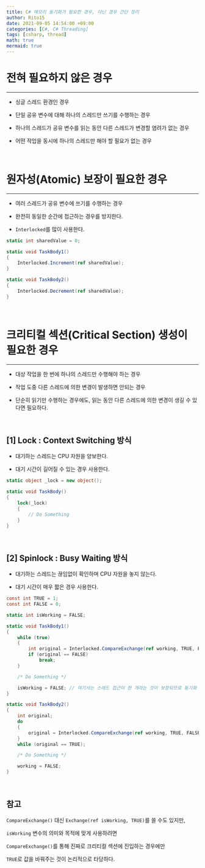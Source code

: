 ```yaml
---
title: C# 메모리 동기화가 필요한 경우, 아닌 경우 간단 정리
author: Rito15
date: 2021-09-05 14:54:00 +09:00
categories: [C#, C# Threading]
tags: [csharp, thread]
math: true
mermaid: true
---
```


# 전혀 필요하지 않은 경우
---

- 싱글 스레드 환경인 경우

- 단일 공유 변수에 대해 하나의 스레드만 쓰기를 수행하는 경우

- 하나의 스레드가 공유 변수를 읽는 동안 다른 스레드가 변경할 염려가 없는 경우

- 어떤 작업을 동시에 하나의 스레드만 해야 할 필요가 없는 경우

<br>



# 원자성(Atomic) 보장이 필요한 경우
---

- 여러 스레드가 공유 변수에 쓰기를 수행하는 경우

- 완전히 동일한 순간에 접근하는 경우를 방지한다.

- `Interlocked`를 많이 사용한다.

```cs
static int sharedValue = 0;

static void TaskBody1()
{
    Interlocked.Increment(ref sharedValue);
}

static void TaskBody2()
{
    Interlocked.Decrement(ref sharedValue);
}
```

<br>



# 크리티컬 섹션(Critical Section) 생성이 필요한 경우
---

- 대상 작업을 한 번에 하나의 스레드만 수행해야 하는 경우

- 작업 도중 다른 스레드에 의한 변경이 발생하면 안되는 경우

- 단순히 읽기만 수행하는 경우에도, 읽는 동안 다른 스레드에 의한 변경이 생길 수 있다면 필요하다.

<br>

## **[1] Lock : Context Switching 방식**

- 대기하는 스레드는 CPU 자원을 양보한다.

- 대기 시간이 길어질 수 있는 경우 사용한다.

```cs
static object _lock = new object();

static void TaskBody()
{
    lock(_lock)
    {
        // Do Something
    }
}
```

<br>

## **[2] Spinlock : Busy Waiting 방식**

- 대기하는 스레드는 끊임없이 확인하며 CPU 자원을 놓지 않는다.

- 대기 시간이 매우 짧은 경우 사용한다.

```cs
const int TRUE = 1;
const int FALSE = 0;

static int isWorking = FALSE;

static void TaskBody1()
{
    while (true)
    {
        int original = Interlocked.CompareExchange(ref working, TRUE, FALSE);
        if (original == FALSE)
            break;
    }

    /* Do Something */

    isWorking = FALSE; // 여기서는 스레드 접근이 한 개라는 것이 보장되므로 동기화 필요 X
}

static void TaskBody2()
{
    int original;
    do
    {
        original = Interlocked.CompareExchange(ref working, TRUE, FALSE);
    }
    while (original == TRUE);

    /* Do Something */

    working = FALSE;
}
```

<br>

## **참고**

`CompareExchange()` 대신 `Exchange(ref isWorking, TRUE)`를 쓸 수도 있지만,

`isWorking` 변수의 의미와 목적에 맞게 사용하려면

`CompareExchange()`를 통해 진짜로 크리티컬 섹션에 진입하는 경우에만

`TRUE`로 값을 바꿔주는 것이 논리적으로 타당하다.

<br>


